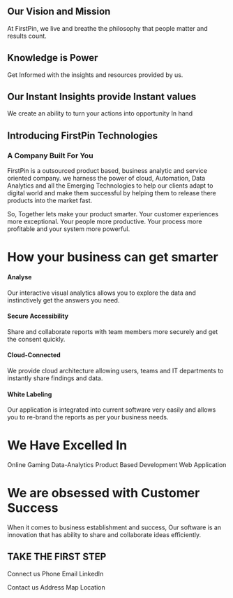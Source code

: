 

## Our Vision and Mission

At FirstPin, we live and breathe the philosophy that people matter and results count.

## Knowledge is Power 
Get Informed with the insights and resources provided by us. 

## Our Instant Insights provide Instant values
We create an ability to turn your actions into opportunity In hand
 

## Introducing FirstPin Technologies
### A Company Built For You

FirstPin is a outsourced product based, business analytic and service oriented company. we harness  the power of cloud, Automation, Data Analytics and all the Emerging Technologies to help our clients adapt to digital world and make them successful by helping them to release there products into the market fast.  

So, Together lets make your product smarter. Your customer experiences more exceptional. Your people more productive. Your process more profitable and your system more powerful.

# How your business can get smarter

#### Analyse

Our interactive visual analytics allows you to explore the data and instinctively get the answers you need.

#### Secure Accessibility
Share and collaborate reports with team members more securely and get the consent quickly.

#### Cloud-Connected

We provide cloud architecture allowing users, teams and IT departments to instantly share findings and data.

#### White Labeling

Our application is integrated into current software very easily and allows you to re-brand the reports as per your business needs.

# We Have Excelled In

Online Gaming
Data-Analytics
Product Based Development
Web Application

# We are obsessed with Customer Success

When it comes to business establishment and success, Our software is an innovation that has ability to share and collaborate ideas efficiently.


## TAKE THE FIRST STEP

Connect us
Phone   			Email		  LinkedIn

Contact us
Address
Map Location
<!--stackedit_data:
eyJoaXN0b3J5IjpbLTEzMDgzMjYxMTMsLTE2NTc3MDUyNiw3Nz
E3NzI1NDMsNjE0OTAyNjQ3LC05NjA0NzI4NDcsLTkwNDA0NzQ0
LC0xMDA2NDk3NTkzLC0xODkzNDU5NzQzLDE0NDIwNzcxNDcsLT
E1MTU4NjQ1MjksMzAxODc3Njk3LC0xOTg4NzI4ODY1LC0xMjc5
NDk1NjE0LDEwNzEzNDA5MTAsLTE0NTIzNzAzMCwtMTM3Nzg1OT
YyLDEyMjQxOTAzOCwtMTg1MzU5OTA0MywtNTc4NTc1NzY5LC0x
MTA3OTc2OTIyXX0=
-->